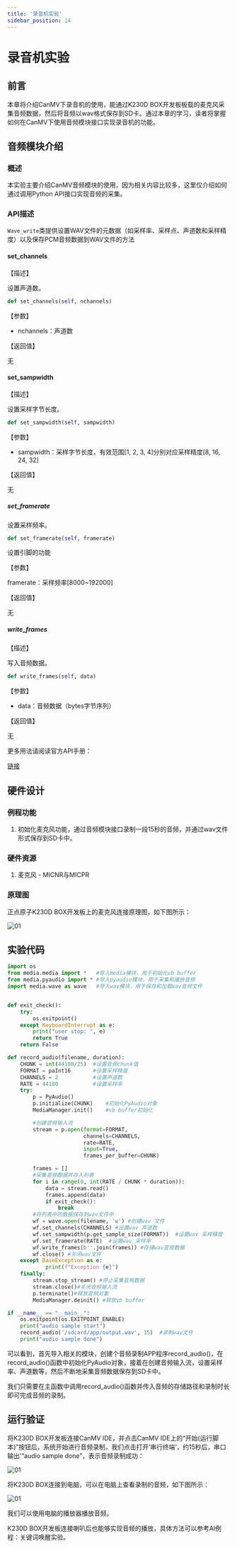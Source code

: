 ```yaml
---
title: '录音机实验'
sidebar_position: 14
---
```


# 录音机实验

## 前言

本章将介绍CanMV下录音机的使用，能通过K230D BOX开发板板载的麦克风采集音频数据，然后将音频以wav格式保存到SD卡。通过本章的学习，读者将掌握如何在CanMV下使用音频模块接口实现录音机的功能。

## 音频模块介绍

### 概述

本实验主要介绍CanMV音频模块的使用，因为相关内容比较多，这里仅介绍如何通过调用Python API接口实现音频的采集。

### API描述

`Wave_write`类提供设置WAV文件的元数据（如采样率、采样点、声道数和采样精度）以及保存PCM音频数据到WAV文件的方法

#### set_channels

【描述】

设置声道数。

```python
def set_channels(self, nchannels)
```

【参数】

- nchannels：声道数

【返回值】

无

#### set_sampwidth

【描述】

设置采样字节长度。

```python
def set_sampwidth(self, sampwidth)
```

【参数】

- sampwidth：采样字节长度，有效范围[1, 2, 3, 4]分别对应采样精度[8, 16, 24, 32]

【返回值】

无

##### set_framerate

设置采样频率。

```python
def set_framerate(self, framerate)
```

设置引脚的功能

【参数】

framerate：采样频率[8000~192000]

【返回值】

无

##### write_frames

【描述】

写入音频数据。

```python
def write_frames(self, data)
```

【参数】

- data：音频数据（bytes字节序列）

【返回值】

无

更多用法请阅读官方API手册：

[链接](https://www.kendryte.com/k230_canmv/zh/main/zh/api/mpp/K230_CanMV_Audio%E6%A8%A1%E5%9D%97API%E6%89%8B%E5%86%8C.html)

## 硬件设计

### 例程功能

1. 初始化麦克风功能，通过音频模块接口录制一段15秒的音频，并通过wav文件形式保存到SD卡中。

### 硬件资源

1. 麦克风 - MICNR与MICPR

### 原理图

正点原子K230D BOX开发板上的麦克风连接原理图，如下图所示：  

![01](./img/21.png)

## 实验代码

``` python
import os
from media.media import *   #导入media模块，用于初始化vb buffer
from media.pyaudio import * #导入pyaudio模块，用于采集和播放音频
import media.wave as wave   #导入wav模块，用于保存和加载wav音频文件


def exit_check():
    try:
        os.exitpoint()
    except KeyboardInterrupt as e:
        print("user stop: ", e)
        return True
    return False

def record_audio(filename, duration):
    CHUNK = int(44100/25)  #设置音频chunk值
    FORMAT = paInt16       #设置采样精度
    CHANNELS = 2           #设置声道数
    RATE = 44100           #设置采样率
    try:
        p = PyAudio()
        p.initialize(CHUNK)    #初始化PyAudio对象
        MediaManager.init()    #vb buffer初始化

        #创建音频输入流
        stream = p.open(format=FORMAT,
                        channels=CHANNELS,
                        rate=RATE,
                        input=True,
                        frames_per_buffer=CHUNK)

        frames = []
        #采集音频数据并存入列表
        for i in range(0, int(RATE / CHUNK * duration)):
            data = stream.read()
            frames.append(data)
            if exit_check():
                break
        #将列表中的数据保存到wav文件中
        wf = wave.open(filename, 'w') #创建wav 文件
        wf.set_channels(CHANNELS) #设置wav 声道数
        wf.set_sampwidth(p.get_sample_size(FORMAT))  #设置wav 采样精度
        wf.set_framerate(RATE)  #设置wav 采样率
        wf.write_frames(b''.join(frames)) #存储wav音频数据
        wf.close() #关闭wav文件
    except BaseException as e:
            print(f"Exception {e}")
    finally:
        stream.stop_stream() #停止采集音频数据
        stream.close()#关闭音频输入流
        p.terminate()#释放音频对象
        MediaManager.deinit() #释放vb buffer

if __name__ == "__main__":
    os.exitpoint(os.EXITPOINT_ENABLE)
    print("audio sample start")
    record_audio('/sdcard/app/output.wav', 15)  #录制wav文件
    print("audio sample done")
```

可以看到，首先导入相关的模块，创建个音频录制APP程序record_audio()，在record_audio()函数中初始化PyAudio对象，接着在创建音频输入流，设置采样率、声道数等，然后不断地采集音频数据保存到SD卡中。

我们只需要在主函数中调用record_audio()函数并传入音频的存储路径和录制时长即可完成音频的录制。

## 运行验证

将K230D BOX开发板连接CanMV IDE，并点击CanMV IDE上的“开始(运行脚本)”按钮后，系统开始进行音频录制，我们点击打开’串行终端‘，约15秒后，串口输出’“audio sample done”，表示音频录制成功：

![01](./img/22.png)

将K230D BOX连接到电脑，可以在电脑上查看录制的音频，如下图所示：

![01](./img/23.png)

我们可以使用电脑的播放器播放音频。

K230D BOX开发板连接喇叭后也能够实现音频的播放，具体方法可以参考AI例程：关键词唤醒实验。
